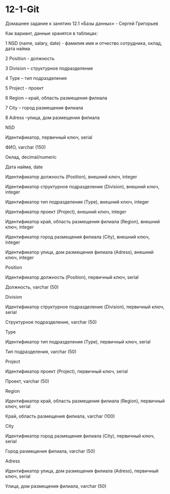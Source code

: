# 12-1-Git

Домашнее задание к занятию 12.1 «Базы данных» - Сергей Григорьев

Как вариант, данные хранятся в таблицах:

1 NSD (name, salary, date) - фамилия имя и отчество сотрудника, оклад, дата найма

2 Position - должность

3 Division – структурное подразделение

4 Type – тип подразделения

5 Project - проект

6 Region – край, область размещения филиала

7 City – город размещения филиала

8 Adress –улица, дом размещения филиала

NSD

Идентификатор, первичный ключ, serial

ФИО, varchar (150)

Оклад, decimal/numeric

Дата найма, date

Идентификатор должность (Position), внешний ключ, integer

Идентификатор структурное подразделение (Division), внешний ключ, integer

Идентификатор тип подразделения (Type), внешний ключ, integer

Идентификатор проект (Project), внешний ключ, integer

Идентификатор край, область размещения филиала (Region), внешний ключ, integer

Идентификатор город размещения филиала (City), внешний ключ, integer

Идентификатор улица, дом размещения филиала (Adress), внешний ключ, integer

Position

Идентификатор должность (Position), первичный ключ, serial

Должность, varchar (50)

Division

Идентификатор структурное подразделение (Division), первичный ключ, serial

Структурное подразделение, varchar (50)

Type

Идентификатор тип подразделения (Type), первичный ключ, serial

Тип подразделения, varchar (50)

Project

Идентификатор проект (Project), первичный ключ, serial

Проект, varchar (50)

Region

Идентификатор край, область размещения филиала (Region), первичный ключ, serial

Край, область размещения филиала, varchar (100)

City

Идентификатор город размещения филиала (City), первичный ключ, serial

Город размещения филиала, varchar (50)

Adress

Идентификатор улица, дом размещения филиала (Adress), первичный ключ, serial

Улица, дом размещения филиала, varchar (50)

